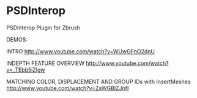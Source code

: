 PSDInterop
==========

PSDInterop Plugin for Zbrush

DEMOS:

INTRO
http://www.youtube.com/watch?v=WUwGFnO2dnU


INDEPTH FEATURE OVERVIEW
http://www.youtube.com/watch?v=_TEbb5iZlgw


MATCHING COLOR, DISPLACEMENT AND GROUP IDs with InsertMeshes
http://www.youtube.com/watch?v=ZsWGBIZJnfI
